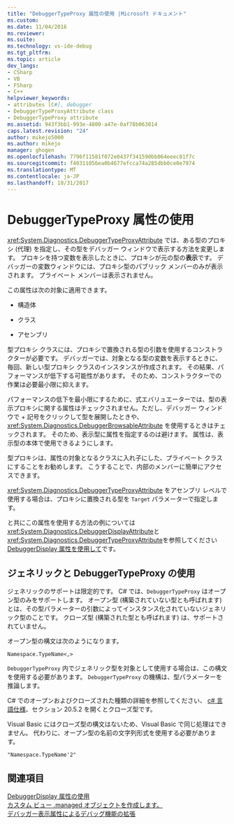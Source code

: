 ```yaml
---
title: "DebuggerTypeProxy 属性の使用 |Microsoft ドキュメント"
ms.custom: 
ms.date: 11/04/2016
ms.reviewer: 
ms.suite: 
ms.technology: vs-ide-debug
ms.tgt_pltfrm: 
ms.topic: article
dev_langs:
- CSharp
- VB
- FSharp
- C++
helpviewer_keywords:
- attributes [C#], debugger
- DebuggerTypeProxyAttribute class
- DebuggerTypeProxy attribute
ms.assetid: 943f3bb1-993e-4800-a47e-0af78b063014
caps.latest.revision: "24"
author: mikejo5000
ms.author: mikejo
manager: ghogen
ms.openlocfilehash: 7796f11581f072e0437f341590bb064eeec81f7c
ms.sourcegitcommit: f40311056ea0b4677efcca74a285dbb0ce0e7974
ms.translationtype: MT
ms.contentlocale: ja-JP
ms.lasthandoff: 10/31/2017
---
```

# <a name="using-debuggertypeproxy-attribute"></a>DebuggerTypeProxy 属性の使用
<xref:System.Diagnostics.DebuggerTypeProxyAttribute> では、ある型のプロキシ (代理) を指定し、その型をデバッガー ウィンドウで表示する方法を変更します。 プロキシを持つ変数を表示したときに、プロキシが元の型の**表示**です。 デバッガーの変数ウィンドウには、プロキシ型のパブリック メンバーのみが表示されます。 プライベート メンバーは表示されません。  
  
 この属性は次の対象に適用できます。  
  
-   構造体  
  
-   クラス  
  
-   アセンブリ  
  
 型プロキシ クラスには、プロキシで置換される型の引数を使用するコンストラクターが必要です。 デバッガーでは、対象となる型の変数を表示するときに、毎回、新しい型プロキシ クラスのインスタンスが作成されます。 その結果、パフォーマンスが低下する可能性があります。 そのため、コンストラクターでの作業は必要最小限に抑えます。  
  
 パフォーマンスの低下を最小限にするために、式エバリュエーターでは、型の表示プロキシに関する属性はチェックされません。ただし、デバッガー ウィンドウで + 記号をクリックして型を展開したときや、<xref:System.Diagnostics.DebuggerBrowsableAttribute> を使用するときはチェックされます。 そのため、表示型に属性を指定するのは避けます。 属性は、表示型の本体で使用できるようにします。  
  
 型プロキシは、属性の対象となるクラスに入れ子にした、プライベート クラスにすることをお勧めします。 こうすることで、内部のメンバーに簡単にアクセスできます。  
  
 <xref:System.Diagnostics.DebuggerTypeProxyAttribute> をアセンブリ レベルで使用する場合は、プロキシに置換される型を `Target` パラメーターで指定します。  
  
 と共にこの属性を使用する方法の例については<xref:System.Diagnostics.DebuggerDisplayAttribute>と<xref:System.Diagnostics.DebuggerTypeProxyAttribute>を参照してください[DebuggerDisplay 属性を使用して](../debugger/using-the-debuggerdisplay-attribute.md)です。  
  
## <a name="using-generics-with-debuggertypeproxy"></a>ジェネリックと DebuggerTypeProxy の使用  
 ジェネリックのサポートは限定的です。 C# では、`DebuggerTypeProxy` はオープン型のみをサポートします。 オープン型 (構築されていない型とも呼ばれます) とは、その型パラメーターの引数によってインスタンス化されていないジェネリック型のことです。 クローズ型 (構築された型とも呼ばれます) は、サポートされていません。  
  
 オープン型の構文は次のようになります。  
  
 `Namespace.TypeName<,>`  
  
 `DebuggerTypeProxy` 内でジェネリック型を対象として使用する場合は、この構文を使用する必要があります。 `DebuggerTypeProxy` の機構は、型パラメーターを推論します。  
  
 C# でのオープンおよびクローズされた種類の詳細を参照してください、 [c# 言語仕様](/dotnet/csharp/language-reference/language-specification)、セクション 20.5.2 を開くとクローズ型です。  
  
 Visual Basic にはクローズ型の構文はないため、Visual Basic で同じ処理はできません。 代わりに、オープン型の名前の文字列形式を使用する必要があります。  
  
 `"Namespace.TypeName'2"`  
  
## <a name="see-also"></a>関連項目  
 [DebuggerDisplay 属性の使用](../debugger/using-the-debuggerdisplay-attribute.md)   
 [カスタム ビュー .managed オブジェクトを作成します。](../debugger/create-custom-views-of-dot-managed-objects.md)   
 [デバッガー表示属性によるデバッグ機能の拡張](/dotnet/framework/debug-trace-profile/enhancing-debugging-with-the-debugger-display-attributes)